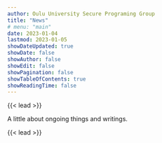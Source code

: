 ```yaml
---
author: Oulu University Secure Programing Group
title: "News"
# menu: "main"
date: 2023-01-04
lastmod: 2023-01-05
showDateUpdated: true
showDate: false
showAuthor: false
showEdit: false
showPagination: false
showTableOfContents: true
showReadingTime: false
---
```


{{< lead >}}

A little about ongoing things and writings.

{{< lead >}}